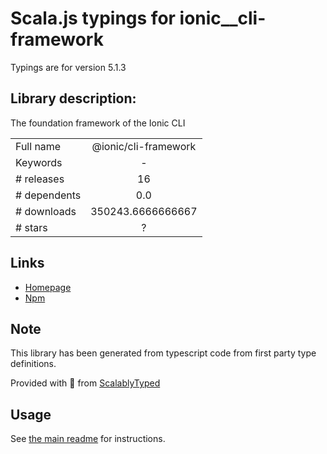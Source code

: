 
# Scala.js typings for ionic__cli-framework

Typings are for version 5.1.3

## Library description:
The foundation framework of the Ionic CLI

|                    |                 |
| ------------------ | :-------------: |
| Full name          | @ionic/cli-framework |
| Keywords           | - |
| # releases         | 16 |
| # dependents       | 0.0 |
| # downloads        | 350243.6666666667 |
| # stars            | ? |

## Links
- [Homepage](https://ionicframework.com/)
- [Npm](https://www.npmjs.com/package/%40ionic%2Fcli-framework)
    


## Note
This library has been generated from typescript code from first party type definitions.

Provided with :purple_heart: from [ScalablyTyped](https://github.com/oyvindberg/ScalablyTyped)

## Usage
See [the main readme](../../readme.md) for instructions.


